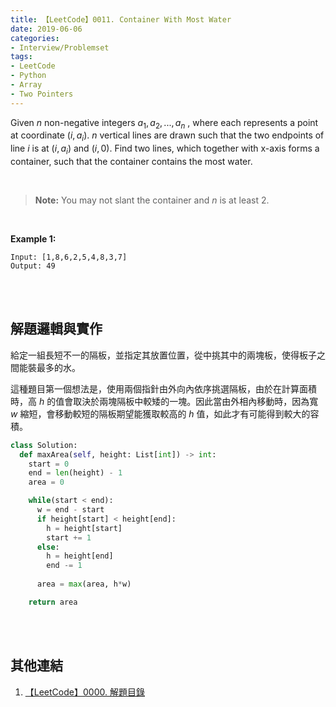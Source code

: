```yaml
---
title: 【LeetCode】0011. Container With Most Water
date: 2019-06-06
categories:
- Interview/Problemset
tags:
- LeetCode
- Python
- Array
- Two Pointers
--- 
```


Given  _n_  non-negative integers  $a_1, a_2, ...,  a_n$ , where each represents a point at coordinate $(i,  a_i)$.  _n_  vertical lines are drawn such that the two endpoints of line  _i_  is at $(i,  a_i)$ and $(i,  0)$. Find two lines, which together with x-axis forms a container, such that the container contains the most water.

<!--more-->
<br>

> **Note:** You may not slant the container and  _n_  is at least 2.

<br>

**Example 1:**
```
Input: [1,8,6,2,5,4,8,3,7]
Output: 49
```

<br><br>
## 解題邏輯與實作
給定一組長短不一的隔板，並指定其放置位置，從中挑其中的兩塊板，使得板子之間能裝最多的水。
<br>

這種題目第一個想法是，使用兩個指針由外向內依序挑選隔板，由於在計算面積時，高  _h_ 的值會取決於兩塊隔板中較矮的一塊。因此當由外相內移動時，因為寬 _w_ 縮短，會移動較短的隔板期望能獲取較高的 _h_ 值，如此才有可能得到較大的容積。

```python
class Solution:
  def maxArea(self, height: List[int]) -> int:
    start = 0 
    end = len(height) - 1
    area = 0

    while(start < end):
      w = end - start
      if height[start] < height[end]:
        h = height[start]
        start += 1 
      else:
        h = height[end]
        end -= 1 
                
      area = max(area, h*w)

    return area
```

<br><br>

## 其他連結
1. [【LeetCode】0000. 解題目錄](/interview/problemset/2018/12/19/LeetCode-0000-Contents/)